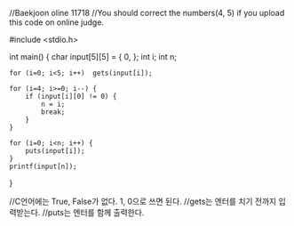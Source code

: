 //Baekjoon oline 11718
//You should correct the numbers(4, 5) if you upload this code on online judge.

#include <stdio.h>

int main() {
	char input[5][5] = { 0, };
    int i;
    int n;

    for (i=0; i<5; i++)  gets(input[i]);

    for (i=4; i>=0; i--) {
        if (input[i][0] != 0) {
            n = i;
            break;
        }
    }

    for (i=0; i<n; i++) {
		puts(input[i]);
    }
    printf(input[n]);
 }

 //C언어에는 True, False가 없다. 1, 0으로 쓰면 된다.
 //gets는 엔터를 치기 전까지 입력받는다.
 //puts는 엔터를 함께 출력한다.

